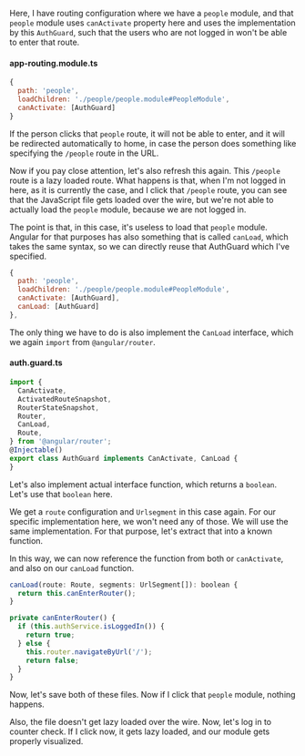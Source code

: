 Here, I have routing configuration where we have a `people` module, and that `people` module uses `canActivate` property here and uses the implementation by this `AuthGuard`, such that the users who are not logged in won't be able to enter that route.

#### app-routing.module.ts
```javascript
{
  path: 'people',
  loadChildren: './people/people.module#PeopleModule',
  canActivate: [AuthGuard]
}
```

If the person clicks that `people` route, it will not be able to enter, and it will be redirected automatically to home, in case the person does something like specifying the `/people` route in the URL.

Now if you pay close attention, let's also refresh this again. This `/people` route is a lazy loaded route. What happens is that, when I'm not logged in here, as it is currently the case, and I click that `/people` route, you can see that the JavaScript file gets loaded over the wire, but we're not able to actually load the `people` module, because we are not logged in.

The point is that, in this case, it's useless to load that `people` module. Angular for that purposes has also something that is called `canLoad`, which takes the same syntax, so we can directly reuse that AuthGuard which I've specified.

```javascript
{
  path: 'people',
  loadChildren: './people/people.module#PeopleModule',
  canActivate: [AuthGuard],
  canLoad: [AuthGuard]
},
```

The only thing we have to do is also implement the `CanLoad` interface, which we again `import` from `@angular/router`. 

#### auth.guard.ts
```javascript
import {
  CanActivate,
  ActivatedRouteSnapshot,
  RouterStateSnapshot,
  Router,
  CanLoad,
  Route,
} from '@angular/router';
@Injectable()
export class AuthGuard implements CanActivate, CanLoad {
}
```

Let's also implement actual interface function, which returns a `boolean`. Let's use that `boolean` here.

We get a `route` configuration and `Urlsegment` in this case again. For our specific implementation here, we won't need any of those. We will use the same implementation. For that purpose, let's extract that into a known function.

In this way, we can now reference the function from both or `canActivate`, and also on our `canLoad` function. 

```javascript
canLoad(route: Route, segments: UrlSegment[]): boolean {
  return this.canEnterRouter();
}

private canEnterRouter() {
  if (this.authService.isLoggedIn()) {
    return true;
  } else {
    this.router.navigateByUrl('/');
    return false;
  }
}
```

Now, let's save both of these files. Now if I click that `people` module, nothing happens.

Also, the file doesn't get lazy loaded over the wire. Now, let's log in to counter check. If I click now, it gets lazy loaded, and our module gets properly visualized.